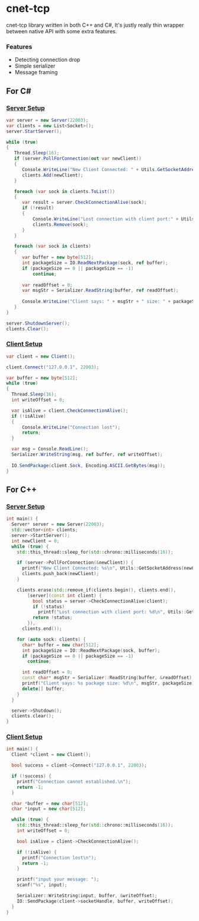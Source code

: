 # cnet-tcp
cnet-tcp library written in both C++ and C#, It's justly really thin wrapper between native API with some extra features.


### Features
- Detecting connection drop
- Simple serializer
- Message framing

## For C#
### [Server Setup](https://github.com/PhantomCloak/SimpleTCP/blob/master/SimpleNet/Example/Program.cs)
```csharp
var server = new Server(22003);
var clients = new List<Socket>();
server.StartServer();

while (true)
{
   Thread.Sleep(16);
   if (server.PollForConnection(out var newClient))
   {
      Console.WriteLine("New Client Connected: " + Utils.GetSocketAddress(newClient));
      clients.Add(newClient);
   }

   foreach (var sock in clients.ToList())
   {
      var result = server.CheckConnectionAlive(sock);
      if (!result)
      {
          Console.WriteLine("Lost connection with client port:" + Utils.GetSocketPort(sock));
          clients.Remove(sock);
      }
   }

   foreach (var sock in clients)
   {
      var buffer = new byte[512];
      int packageSize = IO.ReadNextPackage(sock, ref buffer);
      if (packageSize == 0 || packageSize == -1)
          continue;
          
      var readOffset = 0;
      var msgStr = Serializer.ReadString(buffer, ref readOffset);
      
      Console.WriteLine("Client says: " + msgStr + " size: " + packageSize);
   }
}

server.ShutdownServer();
clients.Clear();
```


### [Client Setup](https://github.com/PhantomCloak/SimpleTCP/blob/master/SimpleNet/Example/Program.cs)
```csharp
var client = new Client();

client.Connect("127.0.0.1", 22003);

var buffer = new byte[512];
while (true)
{
  Thread.Sleep(16);
  int writeOffset = 0;

  var isAlive = client.CheckConnectionAlive();
  if (!isAlive)
  {
      Console.WriteLine("Connection lost");
      return;
  }

  var msg = Console.ReadLine();
  Serializer.WriteString(msg, ref buffer, ref writeOffset);
  
  IO.SendPackage(client.Sock, Encoding.ASCII.GetBytes(msg));
}

```
## For C++
### [Server Setup](https://github.com/PhantomCloak/SimpleTCP/blob/master/SimplePlus/Example/Server/main.cpp)
```cpp
int main() {
  Server* server = new Server(22003);
  std::vector<int> clients;
  server->StartServer();
  int newClient = 0;
  while (true) {
    std::this_thread::sleep_for(std::chrono::milliseconds(16));

    if (server->PollForConnection(&newClient)) {
      printf("New Client Connected: %s\n", Utils::GetSocketAddress(newClient));
      clients.push_back(newClient);
    }

    clients.erase(std::remove_if(clients.begin(), clients.end(),
        [server](const int client) {
          bool status = server->CheckConnectionAlive(client);
          if (!status)
            printf("Lost connection with client port: %d\n", Utils::GetSocketPort(client));
          return !status;
        }),
      clients.end());

    for (auto sock: clients) {
      char* buffer = new char[512];
      int packageSize = IO::ReadNextPackage(sock, buffer);
      if (packageSize == 0 || packageSize == -1)
        continue;

      int readOffset = 0;
      const char* msgStr = Serializer::ReadString(buffer, &readOffset);
      printf("Client says: %s package size: %d\n", msgStr, packageSize);
      delete[] buffer;
    }
  }

  server->Shutdown();
  clients.clear();
}
```
### [Client Setup](https://github.com/PhantomCloak/SimpleTCP/blob/master/SimplePlus/Example/Client/main.cpp)
```cpp
int main() {
  Client *client = new Client();

  bool success = client->Connect("127.0.0.1", 22003);

  if (!success) {
    printf("Connection cannot established.\n");
    return -1;
  }

  char *buffer = new char[512];
  char *input = new char[512];

  while (true) {
    std::this_thread::sleep_for(std::chrono::milliseconds(16));
    int writeOffset = 0;

    bool isAlive = client->CheckConnectionAlive();

    if (!isAlive) {
      printf("Connection lost\n");
      return -1;
    }

    printf("input your message: ");
    scanf("%s", input);

    Serializer::WriteString(input, buffer, &writeOffset);
    IO::SendPackage(client->socketHandle, buffer, writeOffset);
  }
}
```
